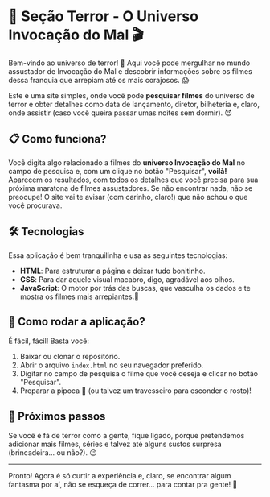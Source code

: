 # 🎥 Seção Terror - O Universo Invocação do Mal 🎬

Bem-vindo ao universo de terror! 👻 Aqui você pode mergulhar no mundo assustador de Invocação do Mal e descobrir informações sobre os filmes dessa franquia que arrepiam até os mais corajosos. 😱

Este é uma site simples, onde você pode **pesquisar filmes** do universo de terror e obter detalhes como data de lançamento, diretor, bilheteria e, claro, onde assistir (caso você queira passar umas noites sem dormir). 😈

## 📋 Como funciona?

Você digita algo relacionado a filmes do **universo Invocação do Mal** no campo de pesquisa e, com um clique no botão "Pesquisar", **voilà!** Aparecem os resultados, com todos os detalhes que você precisa para sua próxima maratona de filmes assustadores. Se não encontrar nada, não se preocupe! O site vai te avisar (com carinho, claro!) que não achou o que você procurava.

## 🛠️ Tecnologias

Essa aplicação é bem tranquilinha e usa as seguintes tecnologias:

- **HTML**: Para estruturar a página e deixar tudo bonitinho.
- **CSS**: Para dar aquele visual macabro, digo, agradável aos olhos.
- **JavaScript**: O motor por trás das buscas, que vasculha os dados e te mostra os filmes mais arrepiantes.👀


## 📝 Como rodar a aplicação?

É fácil, fácil! Basta você:

1. Baixar ou clonar o repositório.
2. Abrir o arquivo `index.html` no seu navegador preferido.
3. Digitar no campo de pesquisa o filme que você deseja e clicar no botão "Pesquisar".
4. Preparar a pipoca 🍿 (ou talvez um travesseiro para esconder o rosto)!

## 🚀 Próximos passos

Se você é fã de terror como a gente, fique ligado, porque pretendemos adicionar mais filmes, séries e talvez até alguns sustos surpresa (brincadeira... ou não?). 😉

---

Pronto! Agora é só curtir a experiência e, claro, se encontrar algum fantasma por aí, não se esqueça de correr... para contar pra gente! 👻
